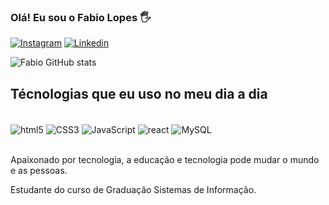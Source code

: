 ### Olá! Eu sou o Fabio Lopes 🖐️


[![Instagram](https://img.shields.io/badge/Instagram-E4405F?style=for-the-badge&logo=instagram&logoColor=white)](https://instagram.com/fabiolp_lopes)
[![Linkedin](https://img.shields.io/badge/LinkedIn-0077B5?style=for-the-badge&logo=linkedin&logoColor=white)](https://www.linkedin.com/in/fabio-lopes-a4b924b8/)

![Fabio GitHub stats](https://github-readme-stats.vercel.app/api?username=FabioFLP&show_icons=true&theme=dracula)


## Técnologias que eu uso no meu dia a dia


<div style="display inline_block"><br/>
<img align="center" alt="html5" src="https://img.shields.io/badge/HTML5-E34F26?style=for-the-badge&logo=html5&logoColor=white"/>
<img align="center" alt="CSS3" src="https://img.shields.io/badge/CSS3-1572B6?style=for-the-badge&logo=css3&logoColor=white"/>
<img align="center" alt="JavaScript" src="https://img.shields.io/badge/JavaScript-F7DF1E?style=for-the-badge&logo=javascript&logoColor=black"/>
<img align="center" alt="react" src="https://img.shields.io/badge/React-20232A?style=for-the-badge&logo=react&logoColor=61DAFB"/>
<img align="center" alt="MySQL" src="https://img.shields.io/badge/MySQL-00000F?style=for-the-badge&logo=mysql&logoColor=white"/>
</div>

<br/>


Apaixonado por tecnologia, a educação e tecnologia pode mudar o mundo e as pessoas.

Estudante do curso de Graduação Sistemas de Informação.
